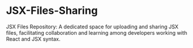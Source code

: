 # JSX-Files-Sharing
JSX Files Repository: A dedicated space for uploading and sharing JSX files, facilitating collaboration and learning among developers working with React and JSX syntax.
